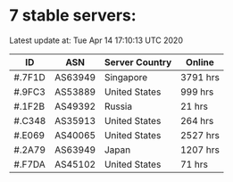 # 7 stable servers:

Latest update at: Tue Apr 14 17:10:13 UTC 2020

| ID | ASN | Server Country | Online |
| -- | --- | -------------- | ------ |
| #.7F1D | AS63949 | Singapore | 3791 hrs |
| #.9FC3 | AS53889 | United States | 999 hrs |
| #.1F2B | AS49392 | Russia | 21 hrs |
| #.C348 | AS35913 | United States | 264 hrs |
| #.E069 | AS40065 | United States | 2527 hrs |
| #.2A79 | AS63949 | Japan | 1207 hrs |
| #.F7DA | AS45102 | United States | 71 hrs |

